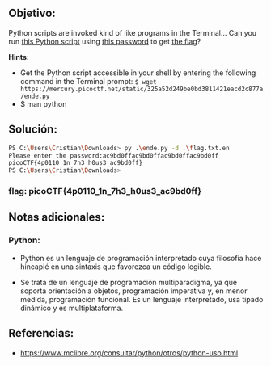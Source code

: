 ## Objetivo:
Python scripts are invoked kind of like programs in the Terminal... Can you run [this Python script](https://mercury.picoctf.net/static/325a52d249be0bd3811421eacd2c877a/ende.py) using [this password](https://mercury.picoctf.net/static/325a52d249be0bd3811421eacd2c877a/pw.txt) to get [the flag](https://mercury.picoctf.net/static/325a52d249be0bd3811421eacd2c877a/flag.txt.en)?

**Hints:** 
- Get the Python script accessible in your shell by entering the following command in the Terminal prompt: `$ wget https://mercury.picoctf.net/static/325a52d249be0bd3811421eacd2c877a/ende.py`
- $ man python

## Solución:

```bash
PS C:\Users\Cristian\Downloads> py .\ende.py -d .\flag.txt.en
Please enter the password:ac9bd0ffac9bd0ffac9bd0ffac9bd0ff
picoCTF{4p0110_1n_7h3_h0us3_ac9bd0ff}
PS C:\Users\Cristian\Downloads>
```

### **flag:** picoCTF{4p0110_1n_7h3_h0us3_ac9bd0ff}

## Notas adicionales:

 ### Python:
- Python es un lenguaje de programación interpretado cuya filosofía hace hincapié en una sintaxis que favorezca un código legible.

- Se trata de un lenguaje de programación multiparadigma, ya que soporta orientación a objetos, programación imperativa y, en menor medida, programación funcional. Es un lenguaje interpretado, usa tipado dinámico y es multiplataforma.

## Referencias:
- https://www.mclibre.org/consultar/python/otros/python-uso.html
